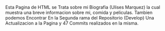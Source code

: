 Esta Pagina de HTML se Trata sobre mi Biografia (Ulises Marquez) la cual muestra una breve informacion sobre mi, comida y peliculas. 
Tambien podemos Encontrar En la Segunda rama del Repositorio (Develop) Una Actualizacion a la Pagina y 47 Commits realizados en la misma.
